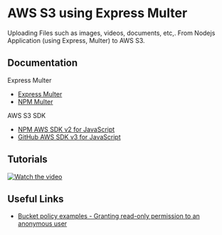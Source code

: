 # AWS S3 using Express Multer

Uploading Files such as images, videos, documents, etc,. From Nodejs Application (using Express, Multer) to AWS S3.

## Documentation
Express Multer
- [Express Multer](http://expressjs.com/en/resources/middleware/multer.html)
- [NPM Multer](https://www.npmjs.com/package/multer)

AWS S3 SDK
- [NPM AWS SDK v2 for JavaScript](https://www.npmjs.com/package/aws-sdk)
- [GitHub AWS SDK v3 for JavaScript](https://github.com/aws/aws-sdk-js-v3)

## Tutorials
[![Watch the video](https://img.youtube.com/vi/jwp4U6v-3h4/maxresdefault.jpg)](https://youtu.be/jwp4U6v-3h4)

## Useful Links
- [Bucket policy examples - Granting read-only permission to an anonymous user](https://docs.aws.amazon.com/AmazonS3/latest/userguide/example-bucket-policies.html#:~:text=public%2Dread%22%0A%20%20%20%20%20%20%20%20%20%20%20%20%20%20%20%20%20%20%20%20%5D%0A%20%20%20%20%20%20%20%20%20%20%20%20%20%20%20%20%7D%0A%20%20%20%20%20%20%20%20%20%20%20%20%7D%0A%20%20%20%20%20%20%20%20%7D%0A%20%20%20%20%5D%0A%7D-,Granting%20read%2Donly%20permission%20to%20an%20anonymous%20user,-The%20following%20example)